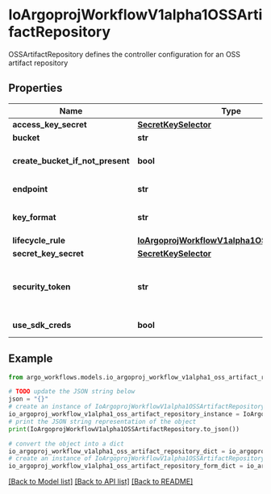 # IoArgoprojWorkflowV1alpha1OSSArtifactRepository

OSSArtifactRepository defines the controller configuration for an OSS artifact repository

## Properties

Name | Type | Description | Notes
------------ | ------------- | ------------- | -------------
**access_key_secret** | [**SecretKeySelector**](SecretKeySelector.md) |  | [optional] 
**bucket** | **str** | Bucket is the name of the bucket | [optional] 
**create_bucket_if_not_present** | **bool** | CreateBucketIfNotPresent tells the driver to attempt to create the OSS bucket for output artifacts, if it doesn&#39;t exist | [optional] 
**endpoint** | **str** | Endpoint is the hostname of the bucket endpoint | [optional] 
**key_format** | **str** | KeyFormat defines the format of how to store keys and can reference workflow variables. | [optional] 
**lifecycle_rule** | [**IoArgoprojWorkflowV1alpha1OSSLifecycleRule**](IoArgoprojWorkflowV1alpha1OSSLifecycleRule.md) |  | [optional] 
**secret_key_secret** | [**SecretKeySelector**](SecretKeySelector.md) |  | [optional] 
**security_token** | **str** | SecurityToken is the user&#39;s temporary security token. For more details, check out: https://www.alibabacloud.com/help/doc-detail/100624.htm | [optional] 
**use_sdk_creds** | **bool** | UseSDKCreds tells the driver to figure out credentials based on sdk defaults. | [optional] 

## Example

```python
from argo_workflows.models.io_argoproj_workflow_v1alpha1_oss_artifact_repository import IoArgoprojWorkflowV1alpha1OSSArtifactRepository

# TODO update the JSON string below
json = "{}"
# create an instance of IoArgoprojWorkflowV1alpha1OSSArtifactRepository from a JSON string
io_argoproj_workflow_v1alpha1_oss_artifact_repository_instance = IoArgoprojWorkflowV1alpha1OSSArtifactRepository.from_json(json)
# print the JSON string representation of the object
print(IoArgoprojWorkflowV1alpha1OSSArtifactRepository.to_json())

# convert the object into a dict
io_argoproj_workflow_v1alpha1_oss_artifact_repository_dict = io_argoproj_workflow_v1alpha1_oss_artifact_repository_instance.to_dict()
# create an instance of IoArgoprojWorkflowV1alpha1OSSArtifactRepository from a dict
io_argoproj_workflow_v1alpha1_oss_artifact_repository_form_dict = io_argoproj_workflow_v1alpha1_oss_artifact_repository.from_dict(io_argoproj_workflow_v1alpha1_oss_artifact_repository_dict)
```
[[Back to Model list]](../README.md#documentation-for-models) [[Back to API list]](../README.md#documentation-for-api-endpoints) [[Back to README]](../README.md)


